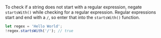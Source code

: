 To check if a string does not start with a regular expression, negate `startsWith()` while checking for a regular expression.
Regular expressions start and end with a `/`, so enter that into the `startsWith()` function.

```javascript
let regex = 'Hello World';
!regex.startsWith('/'); // true
```